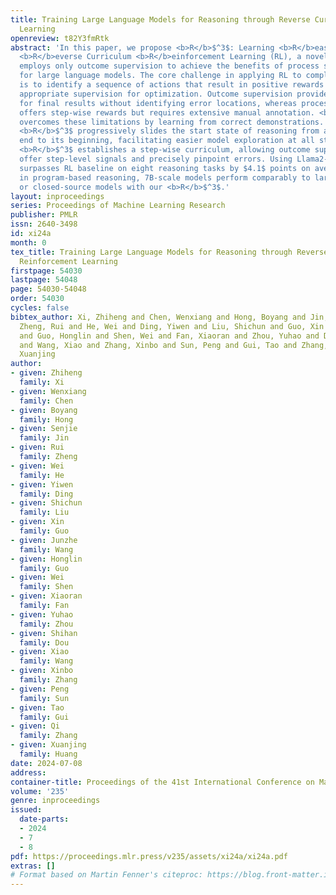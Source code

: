 ```yaml
---
title: Training Large Language Models for Reasoning through Reverse Curriculum Reinforcement
  Learning
openreview: t82Y3fmRtk
abstract: 'In this paper, we propose <b>R</b>$^3$: Learning <b>R</b>easoning through
  <b>R</b>everse Curriculum <b>R</b>einforcement Learning (RL), a novel method that
  employs only outcome supervision to achieve the benefits of process supervision
  for large language models. The core challenge in applying RL to complex reasoning
  is to identify a sequence of actions that result in positive rewards and provide
  appropriate supervision for optimization. Outcome supervision provides sparse rewards
  for final results without identifying error locations, whereas process supervision
  offers step-wise rewards but requires extensive manual annotation. <b>R</b>$^3$
  overcomes these limitations by learning from correct demonstrations. Specifically,
  <b>R</b>$^3$ progressively slides the start state of reasoning from a demonstration’s
  end to its beginning, facilitating easier model exploration at all stages. Thus,
  <b>R</b>$^3$ establishes a step-wise curriculum, allowing outcome supervision to
  offer step-level signals and precisely pinpoint errors. Using Llama2-7B, our method
  surpasses RL baseline on eight reasoning tasks by $4.1$ points on average. Notably,
  in program-based reasoning, 7B-scale models perform comparably to larger models
  or closed-source models with our <b>R</b>$^3$.'
layout: inproceedings
series: Proceedings of Machine Learning Research
publisher: PMLR
issn: 2640-3498
id: xi24a
month: 0
tex_title: Training Large Language Models for Reasoning through Reverse Curriculum
  Reinforcement Learning
firstpage: 54030
lastpage: 54048
page: 54030-54048
order: 54030
cycles: false
bibtex_author: Xi, Zhiheng and Chen, Wenxiang and Hong, Boyang and Jin, Senjie and
  Zheng, Rui and He, Wei and Ding, Yiwen and Liu, Shichun and Guo, Xin and Wang, Junzhe
  and Guo, Honglin and Shen, Wei and Fan, Xiaoran and Zhou, Yuhao and Dou, Shihan
  and Wang, Xiao and Zhang, Xinbo and Sun, Peng and Gui, Tao and Zhang, Qi and Huang,
  Xuanjing
author:
- given: Zhiheng
  family: Xi
- given: Wenxiang
  family: Chen
- given: Boyang
  family: Hong
- given: Senjie
  family: Jin
- given: Rui
  family: Zheng
- given: Wei
  family: He
- given: Yiwen
  family: Ding
- given: Shichun
  family: Liu
- given: Xin
  family: Guo
- given: Junzhe
  family: Wang
- given: Honglin
  family: Guo
- given: Wei
  family: Shen
- given: Xiaoran
  family: Fan
- given: Yuhao
  family: Zhou
- given: Shihan
  family: Dou
- given: Xiao
  family: Wang
- given: Xinbo
  family: Zhang
- given: Peng
  family: Sun
- given: Tao
  family: Gui
- given: Qi
  family: Zhang
- given: Xuanjing
  family: Huang
date: 2024-07-08
address:
container-title: Proceedings of the 41st International Conference on Machine Learning
volume: '235'
genre: inproceedings
issued:
  date-parts:
  - 2024
  - 7
  - 8
pdf: https://proceedings.mlr.press/v235/assets/xi24a/xi24a.pdf
extras: []
# Format based on Martin Fenner's citeproc: https://blog.front-matter.io/posts/citeproc-yaml-for-bibliographies/
---
```


